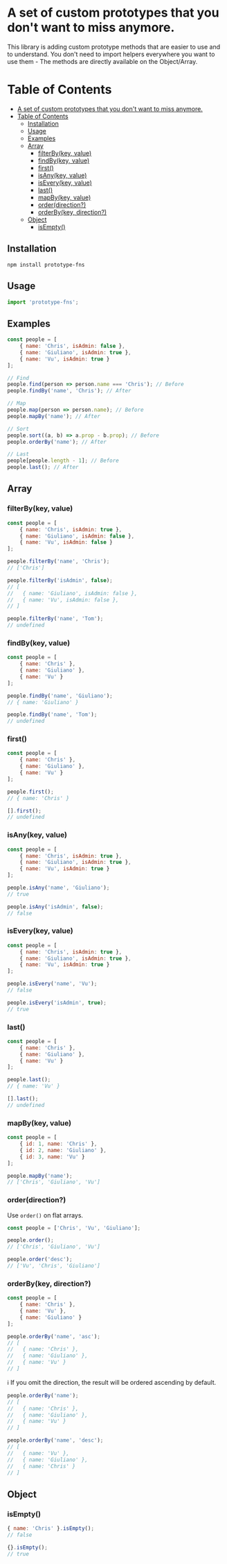 # A set of custom prototypes that you don't want to miss anymore.

This library is adding custom prototype methods that are easier to use and to understand. You don't need to import helpers everywhere you want to use them - The methods are directly available on the Object/Array.

# Table of Contents
- [A set of custom prototypes that you don't want to miss anymore.](#a-set-of-custom-prototypes-that-you-dont-want-to-miss-anymore)
- [Table of Contents](#table-of-contents)
  - [Installation](#installation)
  - [Usage](#usage)
  - [Examples](#examples)
  - [Array](#array)
    - [filterBy(key, value)](#filterbykey-value)
    - [findBy(key, value)](#findbykey-value)
    - [first()](#first)
    - [isAny(key, value)](#isanykey-value)
    - [isEvery(key, value)](#iseverykey-value)
    - [last()](#last)
    - [mapBy(key, value)](#mapbykey-value)
    - [order(direction?)](#orderdirection)
    - [orderBy(key, direction?)](#orderbykey-direction)
  - [Object](#object)
    - [isEmpty()](#isempty)

## Installation

`npm install prototype-fns`

## Usage

```js
import 'prototype-fns';
```

## Examples
```js
const people = [
    { name: 'Chris', isAdmin: false },
    { name: 'Giuliano', isAdmin: true },
    { name: 'Vu', isAdmin: true }
];

// Find
people.find(person => person.name === 'Chris'); // Before
people.findBy('name', 'Chris'); // After

// Map
people.map(person => person.name); // Before
people.mapBy('name'); // After

// Sort
people.sort((a, b) => a.prop - b.prop); // Before
people.orderBy('name'); // After

// Last
people[people.length - 1]; // Before
people.last(); // After
```

## Array

### filterBy(key, value)

```js
const people = [
    { name: 'Chris', isAdmin: true },
    { name: 'Giuliano', isAdmin: false },
    { name: 'Vu', isAdmin: false }
];

people.filterBy('name', 'Chris');
// ['Chris']

people.filterBy('isAdmin', false);
// [
//   { name: 'Giuliano', isAdmin: false },
//   { name: 'Vu', isAdmin: false },
// ]

people.filterBy('name', 'Tom');
// undefined
```

### findBy(key, value)

```js
const people = [
    { name: 'Chris' },
    { name: 'Giuliano' },
    { name: 'Vu' }
];

people.findBy('name', 'Giuliano');
// { name: 'Giuliano' }

people.findBy('name', 'Tom');
// undefined
```

### first()

```js
const people = [
    { name: 'Chris' },
    { name: 'Giuliano' },
    { name: 'Vu' }
];

people.first();
// { name: 'Chris' }

[].first();
// undefined
```

### isAny(key, value)

```js
const people = [
    { name: 'Chris', isAdmin: true },
    { name: 'Giuliano', isAdmin: true },
    { name: 'Vu', isAdmin: true }
];

people.isAny('name', 'Giuliano');
// true

people.isAny('isAdmin', false);
// false
```

### isEvery(key, value)

```js
const people = [
    { name: 'Chris', isAdmin: true },
    { name: 'Giuliano', isAdmin: true },
    { name: 'Vu', isAdmin: true }
];

people.isEvery('name', 'Vu');
// false

people.isEvery('isAdmin', true);
// true
```

### last()

```js
const people = [
    { name: 'Chris' },
    { name: 'Giuliano' },
    { name: 'Vu' }
];

people.last();
// { name: 'Vu' }

[].last();
// undefined
```

### mapBy(key, value)

```js
const people = [
    { id: 1, name: 'Chris' },
    { id: 2, name: 'Giuliano' },
    { id: 3, name: 'Vu' }
];

people.mapBy('name');
// ['Chris', 'Giuliano', 'Vu']
```

### order(direction?)

Use `order()` on flat arrays.

```js
const people = ['Chris', 'Vu', 'Giuliano'];

people.order();
// ['Chris', 'Giuliano', 'Vu']

people.order('desc');
// ['Vu', 'Chris', 'Giuliano']
```

### orderBy(key, direction?)

```js
const people = [
    { name: 'Chris' },
    { name: 'Vu' },
    { name: 'Giuliano' }
];

people.orderBy('name', 'asc');
// [
//   { name: 'Chris' },
//   { name: 'Giuliano' },
//   { name: 'Vu' }
// ]
```

ℹ️ If you omit the direction, the result will be ordered ascending by default.

```js
people.orderBy('name');
// [
//   { name: 'Chris' },
//   { name: 'Giuliano' },
//   { name: 'Vu' }
// ]
```

```js
people.orderBy('name', 'desc');
// [
//   { name: 'Vu' },
//   { name: 'Giuliano' },
//   { name: 'Chris' }
// ]
```

## Object

### isEmpty()

```js
{ name: 'Chris' }.isEmpty();
// false

{}.isEmpty();
// true
```